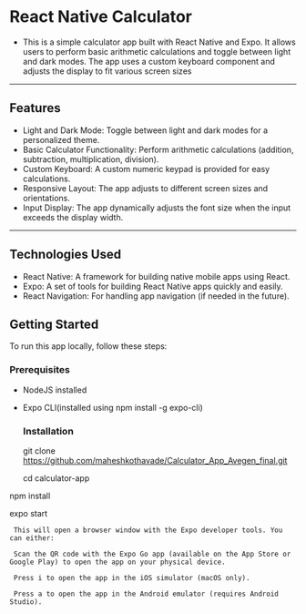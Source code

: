 # React Native Calculator

- This is a simple calculator app built with React Native and Expo. It allows users to perform basic arithmetic calculations and toggle between light and dark modes. The app uses a custom keyboard component and adjusts the display to fit various screen sizes
---
## Features

- Light and Dark Mode: Toggle between light and dark modes for a personalized theme.
- Basic Calculator Functionality: Perform arithmetic calculations (addition, subtraction, multiplication, division).
- Custom Keyboard: A custom numeric keypad is provided for easy calculations.
- Responsive Layout: The app adjusts to different screen sizes and orientations.
- Input Display: The app dynamically adjusts the font size when the input exceeds the display width.
---
## Technologies Used

- React Native: A framework for building native mobile apps using React.
- Expo: A set of tools for building React Native apps quickly and easily.
- React Navigation: For handling app navigation (if needed in the future).

## Getting Started

To run this app locally, follow these steps:
### Prerequisites

- NodeJS installed
- Expo CLI(installed using npm install -g expo-cli)

  ### Installation

  git clone https://github.com/maheshkothavade/Calculator_App_Avegen_final.git
  
  cd calculator-app

npm install

expo start

     This will open a browser window with the Expo developer tools. You can either:
  
     Scan the QR code with the Expo Go app (available on the App Store or Google Play) to open the app on your physical device.
  
     Press i to open the app in the iOS simulator (macOS only).
  
     Press a to open the app in the Android emulator (requires Android Studio).



